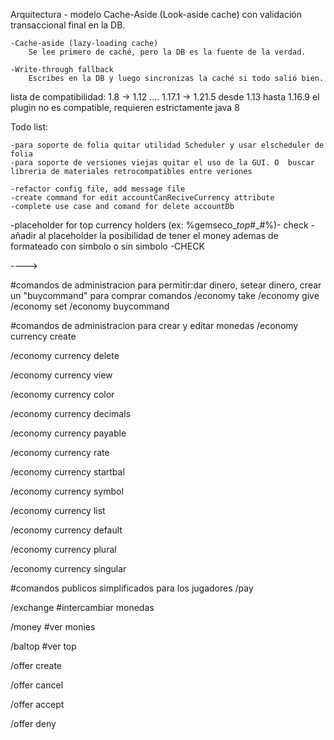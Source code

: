 Arquitectura - modelo Cache-Aside (Look-aside cache) con validación transaccional final en la DB.

    -Cache-aside (lazy-loading cache)
        Se lee primero de caché, pero la DB es la fuente de la verdad.

    -Write-through fallback
        Escribes en la DB y luego sincronizas la caché si todo salió bien.

lista de compatibilidad: 1.8 -> 1.12 .... 1.17.1 -> 1.21.5
desde 1.13 hasta 1.16.9 el plugin no es compatible, requieren estrictamente java 8

Todo list:

    -para soporte de folia quitar utilidad Scheduler y usar elscheduler de folia
    -para soporte de versiones viejas quitar el uso de la GUI. O  buscar libreria de materiales retrocompatibles entre veriones

    -refactor config file, add message file
    -create command for edit accountCanReciveCurrency attribute
    -complete use case and comand for delete accountDb



-placeholder for top currency holders (ex: %gemseco_<currency>_top_#_#%)- check
-añadir al placeholder la posibilidad de tener el money ademas de formateado con simbolo o sin simbolo -CHECK


---->

#comandos de administracion para permitir:dar dinero, setear dinero, crear un "buycommand" para comprar comandos
/economy take
/economy give
/economy set
/economy buycommand

#comandos de administracion para crear y editar monedas
/economy currency create

/economy currency delete

/economy currency view

/economy currency color

/economy currency decimals

/economy currency payable

/economy currency rate

/economy currency startbal

/economy currency symbol

/economy currency list

/economy currency default

/economy currency plural

/economy currency singular

#comandos publicos simplificados para los jugadores
/pay

/exchange           #intercambiar monedas

/money            #ver monies

/baltop             #ver top


/offer create

/offer cancel

/offer accept

/offer deny